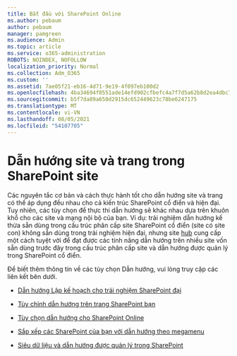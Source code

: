 ```yaml
---
title: Bắt đầu với SharePoint Online
ms.author: pebaum
author: pebaum
manager: pamgreen
ms.audience: Admin
ms.topic: article
ms.service: o365-administration
ROBOTS: NOINDEX, NOFOLLOW
localization_priority: Normal
ms.collection: Adm_O365
ms.custom: ''
ms.assetid: 7ae05f21-eb16-4d71-9e19-4f097eb100d2
ms.openlocfilehash: 4ba34694f0551ade14efd902cfbefc4a7f7d5a62b8d2ea4dbc70424efd772798
ms.sourcegitcommit: b5f7da89a650d2915dc652449623c78be6247175
ms.translationtype: MT
ms.contentlocale: vi-VN
ms.lasthandoff: 08/05/2021
ms.locfileid: "54107705"
---
```

# <a name="site-and-page-navigation-in-sharepoint-sites"></a>Dẫn hướng site và trang trong SharePoint site

Các nguyên tắc cơ bản và cách thực hành tốt cho dẫn hướng site và trang có thể áp dụng đều nhau cho cả kiến trúc SharePoint cổ điển và hiện đại. Tuy nhiên, các tùy chọn để thực thi dẫn hướng sẽ khác nhau dựa trên khuôn khổ cho các site và mạng nội bộ của bạn. Ví dụ: trải nghiệm dẫn hướng kế thừa sẵn dùng trong cấu trúc phân cấp site SharePoint cổ điển (site có site con) không sẵn dùng trong trải nghiệm hiện đại, nhưng site [hub](https://support.office.com/article/fe26ae84-14b7-45b6-a6d1-948b3966427f) cung cấp một cách tuyệt vời để đạt được các tính năng dẫn hướng trên nhiều site vốn sẵn dùng trước đây trong cấu trúc phân cấp site và dẫn hướng được quản lý trong SharePoint cổ điển.

 Để biết thêm thông tin về các tùy chọn Dẫn hướng, vui lòng truy cập các liên kết bên dưới.

 - [Dẫn hướng Lập kế hoạch cho trải nghiệm SharePoint đại](https://docs.microsoft.com/sharepoint/plan-navigation-modern-experience)

- [Tùy chỉnh dẫn hướng trên trang SharePoint bạn](https://support.office.com/article/customize-the-navigation-on-your-sharepoint-site-3cd61ae7-a9ed-4e1e-bf6d-4655f0bf25ca)

- [Tùy chọn dẫn hướng cho SharePoint Online](https://docs.microsoft.com/office365/enterprise/navigation-options-for-sharepoint-online)
 
- [Sắp xếp các SharePoint của bạn với dẫn hướng theo megamenu](https://techcommunity.microsoft.com/t5/Microsoft-SharePoint-Blog/Organize-your-SharePoint-sites-with-megamenu-navigation-and-new/ba-p/328068)

- [Siêu dữ liệu và dẫn hướng được quản lý trong SharePoint](https://docs.microsoft.com/sharepoint/dev/general-development/managed-metadata-and-navigation-in-sharepoint)



